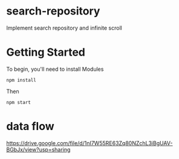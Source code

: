 # search-repository

Implement search repository and infinite scroll

# Getting Started

To begin, you'll need to install Modules

```npm install```

Then 

```npm start```

# data flow
https://drive.google.com/file/d/1nI7W55RE63Zq80NZchL3iBgUAV-BGbJx/view?usp=sharing
